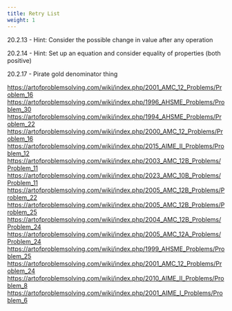 ```yaml
---
title: Retry List
weight: 1
---
```




20.2.13 - Hint: Consider the possible change in value after any operation

20.2.14 - Hint: Set up an equation and consider equality of properties (both positive)

20.2.17 - Pirate gold denominator thing

https://artofproblemsolving.com/wiki/index.php/2001_AMC_12_Problems/Problem_16
https://artofproblemsolving.com/wiki/index.php/1996_AHSME_Problems/Problem_30
https://artofproblemsolving.com/wiki/index.php/1994_AHSME_Problems/Problem_22
https://artofproblemsolving.com/wiki/index.php/2000_AMC_12_Problems/Problem_16
https://artofproblemsolving.com/wiki/index.php/2015_AIME_II_Problems/Problem_12
https://artofproblemsolving.com/wiki/index.php/2003_AMC_12B_Problems/Problem_11
https://artofproblemsolving.com/wiki/index.php/2023_AMC_10B_Problems/Problem_11
https://artofproblemsolving.com/wiki/index.php/2005_AMC_12B_Problems/Problem_22
https://artofproblemsolving.com/wiki/index.php/2005_AMC_12B_Problems/Problem_25
https://artofproblemsolving.com/wiki/index.php/2004_AMC_12B_Problems/Problem_24
https://artofproblemsolving.com/wiki/index.php/2005_AMC_12A_Problems/Problem_24
https://artofproblemsolving.com/wiki/index.php/1999_AHSME_Problems/Problem_25
https://artofproblemsolving.com/wiki/index.php/2001_AMC_12_Problems/Problem_24
https://artofproblemsolving.com/wiki/index.php/2010_AIME_II_Problems/Problem_8
https://artofproblemsolving.com/wiki/index.php/2001_AIME_I_Problems/Problem_6